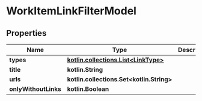
# WorkItemLinkFilterModel

## Properties
| Name | Type | Description | Notes |
| ------------ | ------------- | ------------- | ------------- |
| **types** | [**kotlin.collections.List&lt;LinkType&gt;**](LinkType.md) |  |  [optional] |
| **title** | **kotlin.String** |  |  [optional] |
| **urls** | **kotlin.collections.Set&lt;kotlin.String&gt;** |  |  [optional] |
| **onlyWithoutLinks** | **kotlin.Boolean** |  |  [optional] |



